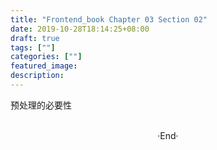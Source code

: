 ```yaml
---
title: "Frontend_book Chapter 03 Section 02"
date: 2019-10-28T18:14:25+08:00
draft: true
tags: [""]
categories: [""]
featured_image: 
description: 
---
```


预处理的必要性

<br>

<center>  ·End·  </center>